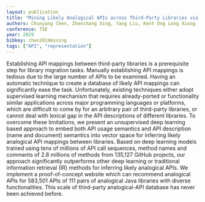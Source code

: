 ```yaml
---
layout: publication
title: "Mining Likely Analogical APIs across Third-Party Libraries via Large-Scale Unsupervised API Semantics Embedding"
authors: Chunyang Chen, Zhenchang Xing, Yang Liu, Kent Ong Long Xiong
conference: TSE
year: 2019
bibkey: chen2019mining
tags: ["API", "representation"]
---
```

Establishing API mappings between third-party libraries is a prerequisite step for library migration tasks. Manually establishing API mappings is tedious due to the large number of APIs to be examined. Having an automatic technique to create a database of likely API mappings can significantly ease the task. Unfortunately, existing techniques either adopt supervised learning mechanism that requires already-ported or functionality similar applications across major programming languages or platforms, which are difficult to come by for an arbitrary pair of third-party libraries, or cannot deal with lexical gap in the API descriptions of different libraries. To overcome these limitations, we present an unsupervised deep learning based approach to embed both API usage semantics and API description (name and document) semantics into vector space for inferring likely analogical API mappings between libraries. Based on deep learning models trained using tens of millions of API call sequences, method names and comments of 2.8 millions of methods from 135,127 GitHub projects, our approach significantly outperforms other deep learning or traditional information retrieval (IR) methods for inferring likely analogical APIs. We implement a proof-of-concept website which can recommend analogical APIs for 583,501 APIs of 111 pairs of analogical Java libraries with diverse functionalities. This scale of third-party analogical-API database has never been achieved before.